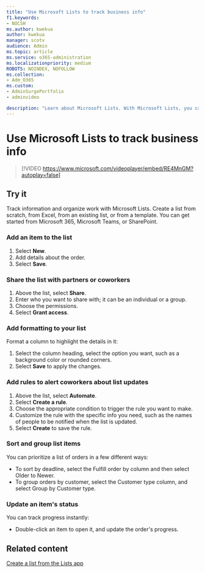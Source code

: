 ```yaml
---
title: "Use Microsoft Lists to track business info"
f1.keywords:
- NOCSH
ms.author: kwekua
author: kwekua
manager: scotv
audience: Admin
ms.topic: article
ms.service: o365-administration
ms.localizationpriority: medium
ROBOTS: NOINDEX, NOFOLLOW
ms.collection:
- Adm_O365
ms.custom: 
- AdminSurgePortfolio
- adminvideo

description: "Learn about Microsoft Lists. With Microsoft Lists, you can track customer details, like customer type, order fulfillment and order progress."
---
```


# Use Microsoft Lists to track business info

> [!VIDEO https://www.microsoft.com/videoplayer/embed/RE4MnGM?autoplay=false]

## Try it

Track information and organize work with Microsoft Lists. Create a list from scratch, from Excel, from an existing list, or from a template. You can get started from Microsoft 365, Microsoft Teams, or SharePoint.

### Add an item to the list

1. Select **New**.
1. Add details about the order.
1. Select **Save**.

### Share the list with partners or coworkers

1. Above the list, select **Share**.
1. Enter who you want to share with; it can be an individual or a group.
1. Choose the permissions.
1. Select **Grant access**.

### Add formatting to your list

Format a column to highlight the details in it:

1. Select the column heading, select the option you want, such as a background color or rounded corners.
1. Select **Save** to apply the changes.

### Add rules to alert coworkers about list updates

1. Above the list, select **Automate**.
1. Select **Create a rule**.
1. Choose the appropriate condition to trigger the rule you want to make.
1. Customize the rule with the specific info you need, such as the names of people to be notified when the list is updated.
1. Select **Create** to save the rule.

### Sort and group list items

You can prioritize a list of orders in a few different ways:

- To sort by deadline, select the Fulfill order by column and then select Older to Newer.
- To group orders by customer, select the Customer type column, and select Group by Customer type.

### Update an item's status

You can track progress instantly:

- Double-click an item to open it, and update the order's progress.

## Related content

[Create a list from the Lists app](https://support.microsoft.com/office/create-a-list-from-the-lists-app-b5e0b7f8-136f-425f-a108-699586f8e8bd)
